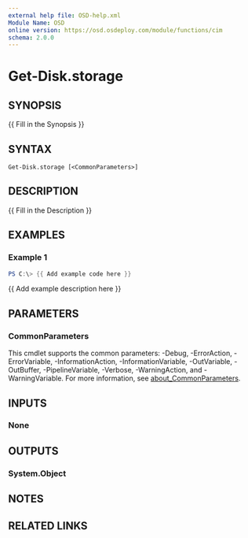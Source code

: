 ```yaml
---
external help file: OSD-help.xml
Module Name: OSD
online version: https://osd.osdeploy.com/module/functions/cim
schema: 2.0.0
---
```


# Get-Disk.storage

## SYNOPSIS
{{ Fill in the Synopsis }}

## SYNTAX

```
Get-Disk.storage [<CommonParameters>]
```

## DESCRIPTION
{{ Fill in the Description }}

## EXAMPLES

### Example 1
```powershell
PS C:\> {{ Add example code here }}
```

{{ Add example description here }}

## PARAMETERS

### CommonParameters
This cmdlet supports the common parameters: -Debug, -ErrorAction, -ErrorVariable, -InformationAction, -InformationVariable, -OutVariable, -OutBuffer, -PipelineVariable, -Verbose, -WarningAction, and -WarningVariable. For more information, see [about_CommonParameters](http://go.microsoft.com/fwlink/?LinkID=113216).

## INPUTS

### None

## OUTPUTS

### System.Object
## NOTES

## RELATED LINKS
